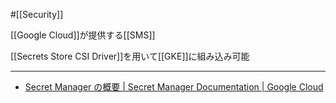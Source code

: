 #[[Security]]

[[Google Cloud]]が提供する[[SMS]]

[[Secrets Store CSI Driver]]を用いて[[GKE]]に組み込み可能

---

- [Secret Manager の概要  |  Secret Manager Documentation  |  Google Cloud](https://cloud.google.com/secret-manager/docs/overview?hl=ja)